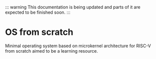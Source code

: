 ::: warning
This documentation is being updated and parts of it are expected to be finished soon. 
:::

# OS from scratch

Minimal operating system based on microkernel architecture for RISC-V from scratch aimed to be a learning resource. 
